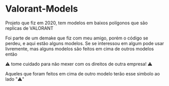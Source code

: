 # Valorant-Models
Projeto que fiz em 2020, tem modelos em baixos polígonos que são replicas de VALORANT

Foi parte de um demake que fiz com meu amigo, porém o código se perdeu, e aqui estão alguns modelos.
Se se interessou em algum pode usar livremente, mas alguns modelos são feitos em cima de outros modelos então

⚠️ tome cuidado para não mexer com os direitos de outra empresa! ⚠️

Aqueles que foram feitos em cima de outro modelo terão esse simbolo ao lado "⚠️"
